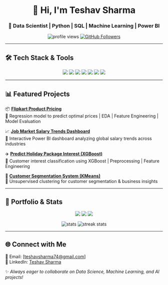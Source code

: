 <!-- Header -->
<h1 align="center">👋 Hi, I'm Teshav Sharma</h1>
<h3 align="center">🚀 Data Scientist | Python | SQL | Machine Learning | Power BI</h3>

<p align="center">
  <img src="https://komarev.com/ghpvc/?username=mynteshav&label=Profile%20Views&color=0e75b6&style=flat" alt="profile views" /> 
  <a href="https://github.com/mynteshav?tab=followers"><img src="https://img.shields.io/github/followers/mynteshav?label=Followers&style=social" alt="GitHub Followers"></a>
</p>

---

## 🛠️ Tech Stack & Tools  
<p align="center">
  <img src="https://img.shields.io/badge/Python-3776AB?style=for-the-badge&logo=python&logoColor=white"/>
  <img src="https://img.shields.io/badge/SQL-025E8C?style=for-the-badge&logo=postgresql&logoColor=white"/>
  <img src="https://img.shields.io/badge/Machine%20Learning-FF6F00?style=for-the-badge&logo=scikitlearn&logoColor=white"/>
  <img src="https://img.shields.io/badge/Power%20BI-F2C811?style=for-the-badge&logo=powerbi&logoColor=black"/>
  <img src="https://img.shields.io/badge/TensorFlow-FF6F00?style=for-the-badge&logo=tensorflow&logoColor=white"/>
  <img src="https://img.shields.io/badge/ScikitLearn-F7931E?style=for-the-badge&logo=scikit-learn&logoColor=white"/>
  <img src="https://img.shields.io/badge/Git-F05032?style=for-the-badge&logo=git&logoColor=white"/>
</p>

---

## 📊 Featured Projects  

📦 [**Flipkart Product Pricing**](https://github.com/mynteshav/Flipkart-product-pricing)  
🔹 Regression model to predict optimal prices | EDA | Feature Engineering | Model Evaluation  

📈 [**Job Market Salary Trends Dashboard**](https://github.com/mynteshav/Job-Market-Salary-Trends-Dashboard-Power-BI)  
🔹 Interactive Power BI dashboard analyzing global salary trends across industries

✈️ [**Predict Holiday Package Interest (XGBoost)**](https://github.com/mynteshav/Predict-Holiday-Package-Using-XGBoost)  
🔹 Customer interest classification using XGBoost | Preprocessing | Feature Engineering  

🧑 [**Customer Segmentation System (KMeans)**](https://github.com/mynteshav/CodeClause_Customer_Segmentation_system2.ipynb)  
🔹 Unsupervised clustering for customer segmentation & business insights    

---

## 📌 Portfolio & Stats  

<p align="center">
  <a href="https://mynteshav.github.io/teshavsharma/"><img src="https://img.shields.io/badge/🌐%20Portfolio-000?style=for-the-badge" /></a>
  <a href="https://github.com/mynteshav?tab=repositories"><img src="https://img.shields.io/badge/📂%20All%20Repos-000?style=for-the-badge" /></a>
  <a href="https://www.linkedin.com/in/teshav-sharma-3793a7242/"><img src="https://img.shields.io/badge/💼%20LinkedIn-0077B5?style=for-the-badge&logo=linkedin&logoColor=white"/></a>
</p>

<p align="center">
  <img src="https://github-readme-stats.vercel.app/api?username=mynteshav&show_icons=true&theme=tokyonight" alt="stats" />
  <img src="https://github-readme-streak-stats.herokuapp.com/?user=mynteshav&theme=tokyonight" alt="streak stats" />
</p>

---

## 🌐 Connect with Me  
📧 Email: [teshavsharma74@gmail.com]  
💼 LinkedIn: [Teshav Sharma](https://www.linkedin.com/in/teshav-sharma-3793a7242/)  

✨ *Always eager to collaborate on Data Science, Machine Learning, and AI projects!*
